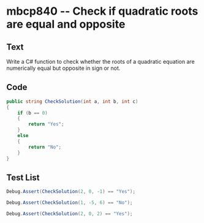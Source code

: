 # mbcp840 -- Check if quadratic roots are equal and opposite

## Text

Write a C# function to check whether the roots of a quadratic equation are numerically equal but opposite in sign or not.

## Code

```csharp
public string CheckSolution(int a, int b, int c)  
{  
    if (b == 0)  
    {  
        return "Yes";  
    }  
    else  
    {  
        return "No";  
    }  
}
```

## Test List

```csharp
Debug.Assert(CheckSolution(2, 0, -1) == "Yes");
```

```csharp
Debug.Assert(CheckSolution(1, -5, 6) == "No");
```

```csharp
Debug.Assert(CheckSolution(2, 0, 2) == "Yes");
```

